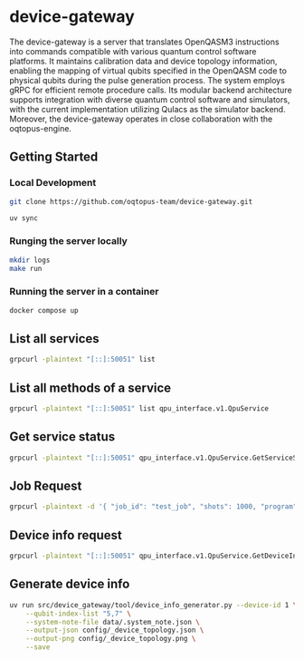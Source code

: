 # device-gateway

The device-gateway is a server that translates OpenQASM3 instructions into commands compatible with various quantum control software platforms. It maintains calibration data and device topology information, enabling the mapping of virtual qubits specified in the OpenQASM code to physical qubits during the pulse generation process. The system employs gRPC for efficient remote procedure calls. Its modular backend architecture supports integration with diverse quantum control software and simulators, with the current implementation utilizing Qulacs as the simulator backend. Moreover, the device-gateway operates in close collaboration with the oqtopus-engine.

## Getting Started

### Local Development

```bash
git clone https://github.com/oqtopus-team/device-gateway.git
```

```bash
uv sync
```

### Runging the server locally

```bash
mkdir logs
make run
```

### Running the server in a container

```bash
docker compose up
```

## List all services

```bash
grpcurl -plaintext "[::]:50051" list
```

## List all methods of a service

```bash
grpcurl -plaintext "[::]:50051" list qpu_interface.v1.QpuService
```

## Get service status

```bash
grpcurl -plaintext "[::]:50051" qpu_interface.v1.QpuService.GetServiceStatus
```

## Job Request

```bash
grpcurl -plaintext -d '{ "job_id": "test_job", "shots": 1000, "program": "OPENQASM 3;include \"stdgates.inc\";qubit[2] q;bit[2] c;rz(1.5707963267948932) q[0];sx q[0];rz(1.5707963267948966) q[0];cx q[0], q[1];c[0] = measure q[0];c[1] = measure q[1];" }' "[::]:50051" qpu_interface.v1.QpuService.CallJob
```

## Device info request

```bash
grpcurl -plaintext "[::]:50051" qpu_interface.v1.QpuService.GetDeviceInfo
```

## Generate device info

```bash
uv run src/device_gateway/tool/device_info_generator.py --device-id 1 \
    --qubit-index-list "5,7" \
    --system-note-file data/.system_note.json \
    --output-json config/_device_topology.json \
    --output-png config/_device_topology.png \
    --save
```
